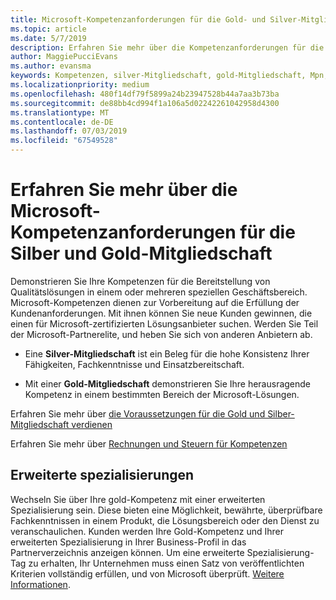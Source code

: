 ```yaml
---
title: Microsoft-Kompetenzanforderungen für die Gold- und Silver-Mitgliedschaft | Partner Center
ms.topic: article
ms.date: 5/7/2019
description: Erfahren Sie mehr über die Kompetenzanforderungen für die Mitgliedschaftsstufen Silber und Gold.
author: MaggiePucciEvans
ms.author: evansma
keywords: Kompetenzen, silver-Mitgliedschaft, gold-Mitgliedschaft, Mpn, Karten, Kenntnisse, Microsoft Partner Network, Netzwerkmitgliedschaft, erweiterte spezialisierungen
ms.localizationpriority: medium
ms.openlocfilehash: 480f14df79f5899a24b23947528b44a7aa3b73ba
ms.sourcegitcommit: de88bb4cd994f1a106a5d02242261042958d4300
ms.translationtype: MT
ms.contentlocale: de-DE
ms.lasthandoff: 07/03/2019
ms.locfileid: "67549528"
---
```

# <a name="microsoft-competency-requirements-for-gold-and-silver-membership"></a>Erfahren Sie mehr über die Microsoft-Kompetenzanforderungen für die Silber und Gold-Mitgliedschaft


Demonstrieren Sie Ihre Kompetenzen für die Bereitstellung von Qualitätslösungen in einem oder mehreren speziellen Geschäftsbereich. Microsoft-Kompetenzen dienen zur Vorbereitung auf die Erfüllung der Kundenanforderungen. Mit ihnen können Sie neue Kunden gewinnen, die einen für Microsoft-zertifizierten Lösungsanbieter suchen. Werden Sie Teil der Microsoft-Partnerelite, und heben Sie sich von anderen Anbietern ab.

- Eine **Silver-Mitgliedschaft** ist ein Beleg für die hohe Konsistenz Ihrer Fähigkeiten, Fachkenntnisse und Einsatzbereitschaft.

- Mit einer **Gold-Mitgliedschaft** demonstrieren Sie Ihre herausragende Kompetenz in einem bestimmten Bereich der Microsoft-Lösungen.

Erfahren Sie mehr über [die Voraussetzungen für die Gold und Silber-Mitgliedschaft verdienen](https://partner.microsoft.com/membership/competencies)

Erfahren Sie mehr über [Rechnungen und Steuern für Kompetenzen](mpn-view-print-maps-invoice.md)

## <a name="advanced-specializations"></a>Erweiterte spezialisierungen

Wechseln Sie über Ihre gold-Kompetenz mit einer erweiterten Spezialisierung sein. Diese bieten eine Möglichkeit, bewährte, überprüfbare Fachkenntnissen in einem Produkt, die Lösungsbereich oder den Dienst zu veranschaulichen. Kunden werden Ihre Gold-Kompetenz und Ihrer erweiterten Spezialisierung in Ihrer Business-Profil in das Partnerverzeichnis anzeigen können. Um eine erweiterte Spezialisierung-Tag zu erhalten, Ihr Unternehmen muss einen Satz von veröffentlichten Kriterien vollständig erfüllen, und von Microsoft überprüft. [Weitere Informationen](https://partner.microsoft.com/en-us/membership/competencies#tab-content-2). 